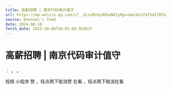 ```yaml
---
title: 高薪招聘 | 南京代码审计值守
url: https://mp.weixin.qq.com/s?__biz=MzUyODkwNDIyMg==&mid=2247542787&idx=5&sn=7d6e54cac68063d8e69896ce3bcebd31
source: Doonsec's feed
date: 2024-08-18
fetch_date: 2025-10-06T18:01:09.929637
---
```


# 高薪招聘 | 南京代码审计值守

：
，
。

视频
小程序
赞
，轻点两下取消赞
在看
，轻点两下取消在看